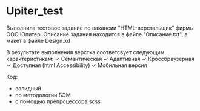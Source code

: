 # Upiter_test

Выполнила тестовое задание по вакансии "HTML-верстальщик" фирмы ООО Юпитер.
Описание задания находится в файле "Описание.txt", а макет в файле Design.xd

В результате выполнения верстка соответсвует следующим характеристикам:
✓ Семантическая
✓ Адаптивная
✓ Кроссбраузерная
✓ Доступная (html Accessibility)
✓ Мобильная версия

Код:
+ валидный
+ по методологии БЭМ 
+ с помощью препроцессора scss
